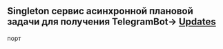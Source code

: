 ## Singleton сервис асинхронной плановой задачи для получения TelegramBot-> [Updates](https://core.telegram.org/bots/api#getting-updates)
порт